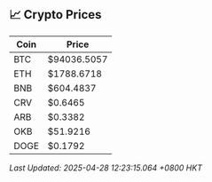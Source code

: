 ## 📈 Crypto Prices

| Coin | Price |
| ---- | ----- |
| BTC | $94036.5057 |
| ETH | $1788.6718 |
| BNB | $604.4837 |
| CRV | $0.6465 |
| ARB | $0.3382 |
| OKB | $51.9216 |
| DOGE | $0.1792 |

_Last Updated: 2025-04-28 12:23:15.064 +0800 HKT_
